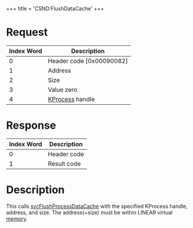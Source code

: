 +++
title = 'CSND:FlushDataCache'
+++

# Request

| Index Word | Description                            |
|------------|----------------------------------------|
| 0          | Header code \[0x00090082\]             |
| 1          | Address                                |
| 2          | Size                                   |
| 3          | Value zero                             |
| 4          | [KProcess](KProcess "wikilink") handle |

# Response

| Index Word | Description |
|------------|-------------|
| 0          | Header code |
| 1          | Result code |

# Description

This calls [svcFlushProcessDataCache](SVC "wikilink") with the specified
KProcess handle, address, and size. The address(+size) must be within
LINEAR virtual [memory](Memory_layout "wikilink").